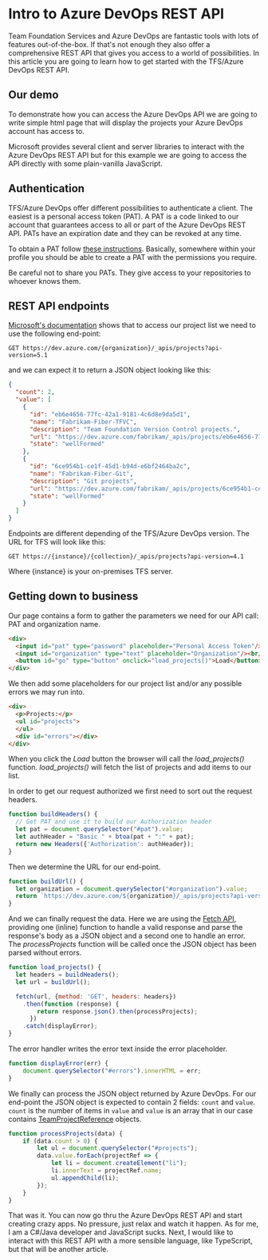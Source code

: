 # Intro to Azure DevOps REST API

Team Foundation Services and Azure DevOps are fantastic tools with lots of features out-of-the-box. If that's not enough they also offer a comprehensive REST API that gives you access to a world of possibilities. In this article you are going to learn how to get started with the TFS/Azure DevOps REST API.

## Our demo

To demonstrate how you can access the Azure DevOps API we are going to write simple html page that will display the projects your Azure DevOps account has access to. 

Microsoft provides several client and server libraries to interact with the Azure DevOps REST API but for this example we are going to access the API directly with some plain-vanilla JavaScript. 

## Authentication

TFS/Azure DevOps offer different possibilities to authenticate a client. The easiest is a personal access token (PAT). A PAT is a code linked to our account that guarantees access to all or part of the Azure DevOps REST API. PATs have an expiration date and they can be revoked at any time.

To obtain a PAT follow [these instructions](https://docs.microsoft.com/en-us/azure/devops/organizations/accounts/use-personal-access-tokens-to-authenticate?view=azure-devops&tabs=current-page). Basically, somewhere within your profile you should be able to create a PAT with the permissions you require.

Be careful not to share you PATs. They give access to your repositories to whoever knows them.

## REST API endpoints

[Microsoft's documentation](https://docs.microsoft.com/en-us/rest/api/azure/devops/core/projects/list?view=azure-devops-rest-5.1) shows that to access our project list we need to use the following end-point:

``GET https://dev.azure.com/{organization}/_apis/projects?api-version=5.1``

and we can expect it to return a JSON object looking like this:

```json
{
  "count": 2,
  "value": [
    {
      "id": "eb6e4656-77fc-42a1-9181-4c6d8e9da5d1",
      "name": "Fabrikam-Fiber-TFVC",
      "description": "Team Foundation Version Control projects.",
      "url": "https://dev.azure.com/fabrikam/_apis/projects/eb6e4656-77fc-42a1-9181-4c6d8e9da5d1",
      "state": "wellFormed"
    },
    {
      "id": "6ce954b1-ce1f-45d1-b94d-e6bf2464ba2c",
      "name": "Fabrikam-Fiber-Git",
      "description": "Git projects",
      "url": "https://dev.azure.com/fabrikam/_apis/projects/6ce954b1-ce1f-45d1-b94d-e6bf2464ba2c",
      "state": "wellFormed"
    }
  ]
}
```

Endpoints are different depending of the TFS/Azure DevOps version. The URL for TFS will look like this:

``GET https://{instance}/{collection}/_apis/projects?api-version=4.1``

Where {instance} is your on-premises TFS server.



## Getting down to business

Our page contains a form to gather the parameters we need for our API call: PAT and organization name.

```html
<div>
  <input id="pat" type="password" placeholder="Personal Access Token"/><br/>
  <input id="organization" type="text" placeholder="Organization"/><br/>
  <button id="go" type="button" onclick="load_projects()">Load</button>
</div>
```

We then add some placeholders for our project list and/or any possible errors we may run into.

```html
<div>
  <p>Projects:</p>
  <ul id="projects">
  </ul>
  <div id="errors"></div>
</div>
```

When you click the *Load* button the browser will call the *load_projects()* function. *load_projects()* will fetch the list of projects and add items to our list.

In order to get our request authorized we first need to sort out the request headers.

```javascript
function buildHeaders() {
  // Get PAT and use it to build our Authorization header
  let pat = document.querySelector("#pat").value;
  let authHeader = "Basic " + btoa(pat + ":" + pat);
  return new Headers({'Authorization': authHeader});
}
```    

Then we determine the URL for our end-point.

```javascript
function buildUrl() {
  let organization = document.querySelector("#organization").value;
  return `https://dev.azure.com/${organization}/_apis/projects?api-version=5.1`;
}
```

And we can finally request the data. Here we are using the [Fetch API](https://developer.mozilla.org/en-US/docs/Web/API/Fetch_API), providing one (inline) function to handle a valid response and parse the response's body as a JSON object and a second one to handle an error. The *processProjects* function will be called once the JSON object has been parsed without errors.

```javascript
function load_projects() {
  let headers = buildHeaders();
  let url = buildUrl();

  fetch(url, {method: 'GET', headers: headers})
    .then(function (response) {
        return response.json().then(processProjects); 
      })
    .catch(displayError);
}
```

The error handler writes the error text inside the error placeholder.

```javascript
function displayError(err) {
    document.querySelector("#errors").innerHTML = err;
}
```

We finally can process the JSON object returned by Azure DevOps. For our end-point the JSON object is expected to contain 2 fields: `count` and `value`. `count` is the number of items in `value` and `value` is an array that in our case contains [TeamProjectReference](https://docs.microsoft.com/en-us/rest/api/azure/devops/core/projects/list?view=azure-devops-rest-5.1#teamprojectreference) objects. 

```javascript
function processProjects(data) {
    if (data.count > 0) {
        let ul = document.querySelector("#projects");
        data.value.forEach(projectRef => {
            let li = document.createElement("li");
            li.innerText = projectRef.name;
            ul.appendChild(li);
        });
    }
}
```

That was it. You can now go thru the Azure DevOps REST API and start creating crazy apps. No pressure, just relax and watch it happen. As for me, I am a C#/Java developer and JavaScript sucks. Next, I would like to interact with this REST API with a more sensible language, like TypeScript, but that will be another article.

